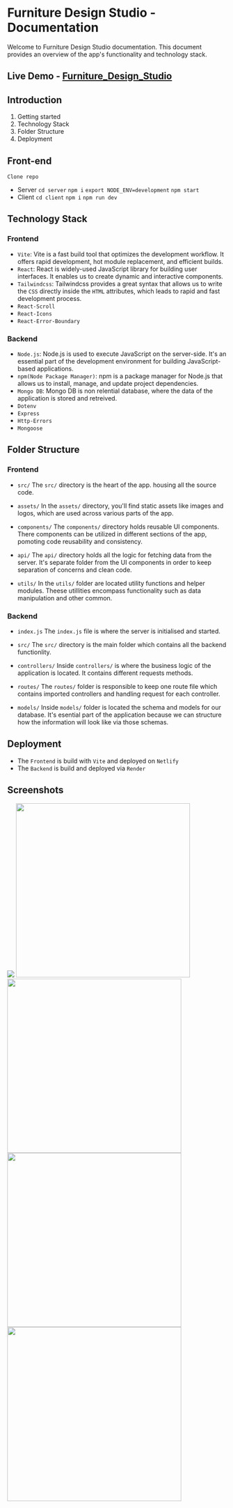 # Furniture Design Studio - Documentation
Welcome to Furniture Design Studio documentation. This document provides an overview of the app's functionality and technology stack.

## Live Demo - <a target="_blank" href="https://verdant-pothos-9cdb4c.netlify.app/">Furniture_Design_Studio</a>

## Introduction

1. Getting started
2. Technology Stack
3. Folder Structure
4. Deployment

## Front-end

`Clone repo`

- Server `cd server` `npm i` `export NODE_ENV=development` `npm start`
- Client `cd client` `npm i` `npm run dev`

## Technology Stack

### Frontend
- `Vite`: Vite is a fast build tool that optimizes the development workflow. It offers rapid development, hot module replacement, and efficient builds.
- `React`: React is widely-used JavaScript library for building user interfaces. It enables us to create dynamic and interactive components.
- `Tailwindcss`: Tailwindcss provides a great syntax that allows us to write the `CSS` directly inside the `HTML` attributes, which leads to rapid and fast development process.
- `React-Scroll`
- `React-Icons`
- `React-Error-Boundary`

### Backend
- `Node.js`: Node.js is used to execute JavaScript on the server-side. It's an essential part of the development environment for building JavaScript-based applications.
- `npm(Node Package Manager)`: npm is a package manager for Node.js that allows us to install, manage, and update project dependencies.
- `Mongo DB`: Mongo DB is non relential database, where the data of the application is stored and retreived.
- `Dotenv`
- `Express`
- `Http-Errors`
- `Mongoose`

## Folder Structure

### Frontend
- `src/`
The `src/` directory is the heart of the app. housing all the source code.

- `assets/`
In the `assets/` directory, you'll find static assets like images and logos, which are used across various parts of the app.

- `components/`
The `components/` directory holds reusable UI components. There components can be utilized in different sections of the app, pomoting code reusability and consistency.

- `api/`
The `api/` directory holds all the logic for fetching data from the server. It's separate folder from the UI components in order to keep separation of concerns and clean code.

- `utils/`
In the `utils/` folder are located utility functions and helper modules. Theese utillities encompass functionality such as data manipulation and other common.  

### Backend
- `index.js`
The `index.js` file is where the server is initialised and started.

- `src/`
The `src/` directory is the main folder which contains all the backend functionlity.

- `controllers/`
Inside `controllers/` is where the business logic of the application is located. It contains different requests methods. 

- `routes/`
The `routes/` folder is responsible to keep one route file which contains imported controllers and handling request for each controller.

- `models/`
Inside `models/` folder is located the schema and models for our database. It's esential part of the application because we can structure how the information will look like via those schemas. 


## Deployment
- The `Frontend` is build with `Vite` and deployed on `Netlify`
- The `Backend` is build and deployed via `Render`

## Screenshots 

<img src="public/../client/public/127.0.0.1_5173_%20(4).png">
<img width="400" src="public/../client/public/mobile%20(1).png">
<img width="400" src="public/../client/public/mobile%20(2).png">
<img width="400" src="public/../client/public/mobile%20(3).png">
<img width="400" src="public/../client/public/mobile%20(4).png">
